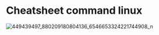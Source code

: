 # Cheatsheet command linux 

![449439497_880209180804136_6546653324221744908_n](https://github.com/user-attachments/assets/554e376a-fd15-438c-a069-fe5a7b880b05)
